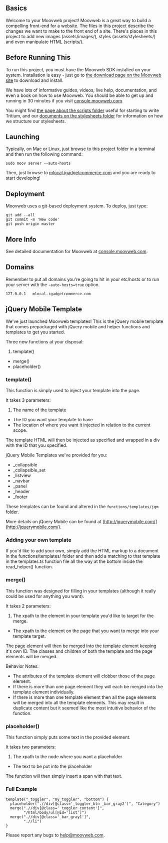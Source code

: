 ## Basics

Welcome to your Moovweb project! Moovweb is a great way to build a compelling front-end for a website. The files in this project describe the changes we want to make to the front end of a site. There's places in this project to add new images (assets/images/), styles (assets/stylesheets/) and even manipulate HTML (scripts/).

## Before Running This

To run this project, you must have the Moovweb SDK installed on your system. Installation is easy - just go to [the download page on the Moovweb site](http://console.moovweb.com/download) to download and install.

We have lots of informative guides, videos, live help, documentation, and even a book on how to use Moovweb. You should be able to get up and running in 30 minutes if you visit [console.moovweb.com](http://console.moovweb.com).

You might find [the page about the scripts folder](http://console.moovweb.com/learn/reference/configuration/pages) useful for starting to write Tritium, and our [documents on the stylesheets folder](http://console.moovweb.com/learn/reference/configuration/stylesheet) for information on how we structure our stylesheets.

## Launching

Typically, on Mac or Linux, just browse to this project folder in a terminal and then run the following command:

    sudo moov server --auto-hosts

Then, just browse to [mlocal.igadgetcommerce.com](http://mlocal.igadgetcommerce.com) and you are ready to start developing!

## Deployment

Moovweb uses a git-based deployment system. To deploy, just type:

    git add --all
    git commit -m 'New code'
    git push origin master

## More Info

See detailed documentation for Moovweb at [console.moovweb.com](http://console.moovweb.com).

## Domains
Remember to put all domains you're going to hit in your etc/hosts or to run your server with the `-auto-hosts=true` option.


    127.0.0.1   mlocal.igadgetcommerce.com

## jQuery Mobile Template

We've just launched Moovweb templates! This is the jQuery mobile template that comes prepackaged with jQuery mobile and helper functions and templates to get you started.

Three new functions at your disposal:

1. template()
- merge()
- placeholder()

### template()

This function is simply used to inject your template into the page.

It takes 3 parameters:

1. The name of the template
- The ID you want your template to have
- The location of where you want it injected in relation to the current scope.

The template HTML will then be injected as specified and wrapped in a div with the ID that you specified.

jQuery Mobile Templates we've provided for you:

- \_collapsible
- \_collapsible_set
- \_listview
- \_navbar
- \_panel
- \_header
- \_footer

These templates can be found and altered in the `functions/templates/jqm` folder.

More details on jQuery Mobile can be found at [http://jquerymobile.com/](http://jquerymobile.com/).

### Adding your own template

If you'd like to add your own, simply add the HTML markup to a document in the functions/templates/ folder and then add a matching to that template in the templates.ts function file all the way at the bottom inside the read_helper() function.

### merge()

This function was designed for filling in your templates (although it really could be used for anything you want).

It takes 2 parameters:

1. The xpath to the element in your template you'd like to target for the merge.
- The xpath to the element on the page that you want to merge into your template target.

The page element will then be merged into the template element keeping it's own ID. The classes and children of both the template and the page elements will be merged.

Behavior Notes:

- The attributes of the template element will clobber those of the page element.
- If there is more than one page element they will each be merged into the template element individually.
- If there is more than one template element then all the page elements will be merged into all the template elements. This may result in duplicate content but it seemed like the most intuitive behavior of the function.

### placeholder()

This function simply puts some text in the provided element.

It takes two parameters:

1. The xpath to the node where you want a placeholder
- The text to be put into the placeholder

The function will then simply insert a span with that text.

### Full Example

    template("_toggler", "my_toggler", "bottom") {
      placeholder(".//div[@class='_toggler_btn _bar_gray2']", "Category")
      merge(".//div[@class='_toggler_content']",
            "/html/body/ul[@id='list']")
      merge(".//div[@class='_bar_gray1']",
            ".//li")
    }

Please report any bugs to help@moovweb.com.
